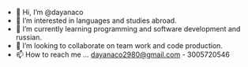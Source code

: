 - 👋 Hi, I’m @dayanaco
- 👀 I’m interested in languages and studies abroad.
- 🌱 I’m currently learning programming and software development and russian.
- 💞️ I’m looking to collaborate on team work and code production.
- 📫 How to reach me ... dayanaco2980@gmail.com - 3005720546

<!---
dayanaco/dayanaco is a ✨ special ✨ repository because its `README.md` (this file) appears on your GitHub profile.
You can click the Preview link to take a look at your changes.
--->

